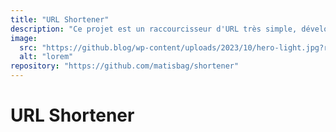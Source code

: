 ```yaml
---
title: "URL Shortener"
description: "Ce projet est un raccourcisseur d'URL très simple, développé à l'aide de Laravel et MySQL."
image:
  src: "https://github.blog/wp-content/uploads/2023/10/hero-light.jpg?resize=1600%2C850"
  alt: "lorem"
repository: "https://github.com/matisbag/shortener"
---
```


# URL Shortener
